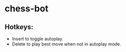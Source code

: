 # chess-bot
 
## Hotkeys: 
- Insert to toggle autoplay.
- Delete to play best move when not in autoplay mode.
